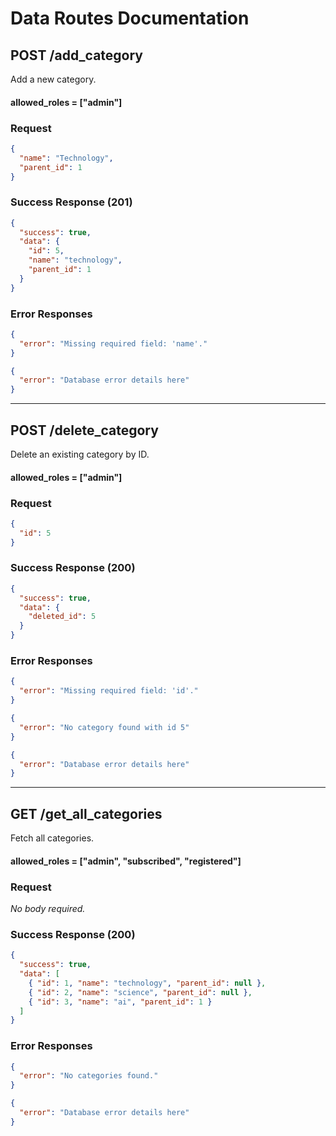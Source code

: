 
# Data Routes Documentation

## **POST /add_category**
Add a new category.


#### allowed_roles = ["admin"]

### Request
```json
{
  "name": "Technology",
  "parent_id": 1
}
````

### Success Response (201)

```json
{
  "success": true,
  "data": {
    "id": 5,
    "name": "technology",
    "parent_id": 1
  }
}
```

### Error Responses

```json
{
  "error": "Missing required field: 'name'."
}
```

```json
{
  "error": "Database error details here"
}
```

---

## **POST /delete\_category**

Delete an existing category by ID.


#### allowed_roles = ["admin"]


### Request

```json
{
  "id": 5
}
```

### Success Response (200)

```json
{
  "success": true,
  "data": {
    "deleted_id": 5
  }
}
```

### Error Responses

```json
{
  "error": "Missing required field: 'id'."
}
```

```json
{
  "error": "No category found with id 5"
}
```

```json
{
  "error": "Database error details here"
}
```

---

## **GET /get\_all\_categories**

Fetch all categories.

####   allowed_roles = ["admin", "subscribed", "registered"]


### Request

*No body required.*

### Success Response (200)

```json
{
  "success": true,
  "data": [
    { "id": 1, "name": "technology", "parent_id": null },
    { "id": 2, "name": "science", "parent_id": null },
    { "id": 3, "name": "ai", "parent_id": 1 }
  ]
}
```

### Error Responses

```json
{
  "error": "No categories found."
}
```

```json
{
  "error": "Database error details here"
}
```


